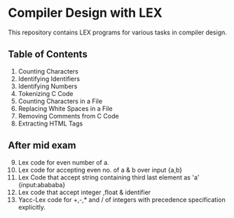 # Compiler Design with LEX

This repository contains LEX programs for various tasks in compiler design.

## Table of Contents

1. Counting Characters
2. Identifying Identifiers
3. Identifying Numbers
4. Tokenizing C Code
5. Counting Characters in a File
6. Replacing White Spaces in a File
7. Removing Comments from C Code
8. Extracting HTML Tags
   
## After mid exam

9. Lex code for even number of a.
10. Lex code for accepting even no. of a & b over input {a,b}
11. Lex Code that accept string containing third last element as 'a' {input:abababa}
12. Lex code that accept integer ,float & identifier
13. Yacc-Lex code for +,-,* and / of integers with precedence specification explicitly.
